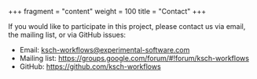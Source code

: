 +++
fragment = "content"
weight = 100
title = "Contact"
+++

If you would like to participate in this project, please contact us via email, the mailing list, or via GitHub issues:

- Email: ksch-workflows@experimental-software.com
- Mailing list: https://groups.google.com/forum/#!forum/ksch-workflows
- GitHub: https://github.com/ksch-workflows
